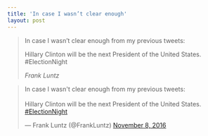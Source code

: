 ```yaml
---
title: 'In case I wasn’t clear enough'
layout: post
---
```


> In case I wasn’t clear enough from my previous tweets:
>
> Hillary Clinton will be the next President of the United States. #ElectionNight
>
> <cite>Frank Luntz</cite>

<blockquote class="twitter-tweet"><p lang="en" dir="ltr">In case I wasn&#39;t clear enough from my previous tweets:<br><br>Hillary Clinton will be the next President of the United States. <a href="https://twitter.com/hashtag/ElectionNight?src=hash&amp;ref_src=twsrc%5Etfw">#ElectionNight</a></p>&mdash; Frank Luntz (@FrankLuntz) <a href="https://twitter.com/FrankLuntz/status/796136199706574848?ref_src=twsrc%5Etfw">November 8, 2016</a></blockquote> <script async src="https://platform.twitter.com/widgets.js" charset="utf-8"></script>
